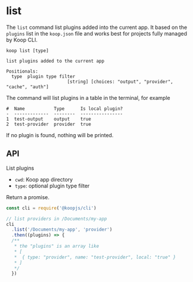 # list

The `list` command list plugins added into the current app. It based on the `plugins` list in the `koop.json` file and works best for projects fully managed by Koop CLI.

```
koop list [type]

list plugins added to the current app

Positionals:
  type  plugin type filter
                       [string] [choices: "output", "provider", "cache", "auth"]
```

The command will list plugins in a table in the terminal, for example

```
#  Name           Type      Is local plugin?
-  -------------  --------  ----------------
1  test-output    output    true
2  test-provider  provider  true
```

If no plugin is found, nothing will be printed.

## API

List plugins

* `cwd`: Koop app directory
* `type`: optional plugin type filter

Return a promise.

``` javascript
const cli = require('@koopjs/cli')

// list providers in /Documents/my-app
cli
  .list('/Documents/my-app', 'provider')
  .then((plugins) => {
  /**
   * the "plugins" is an array like
   * [
   *  { type: "provider", name: "test-provider", local: "true" }
   * ]
   */
  })
```